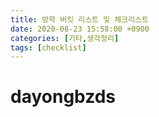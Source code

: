 ```yaml
---
title: 방학 버킷 리스트 및 체크리스트
date: 2020-08-23 15:58:00 +0900
categories: [기타,생각정리]
tags: [checklist]
---
```


# dayongbzds